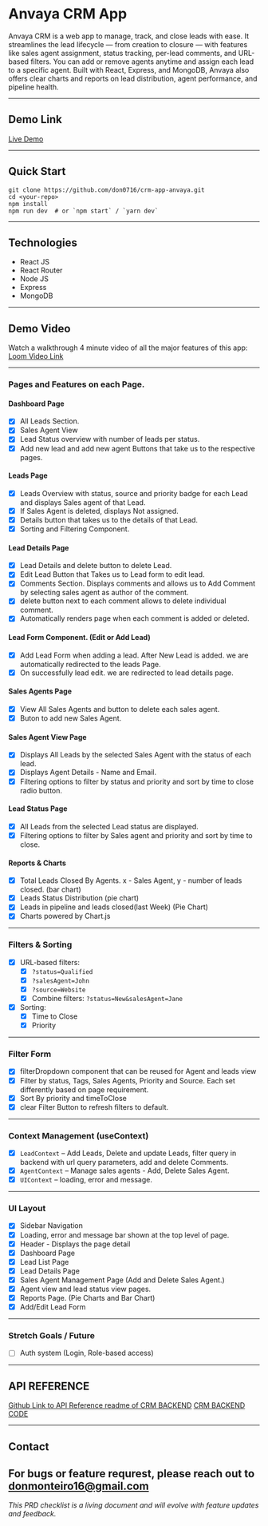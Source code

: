 # Anvaya CRM App
Anvaya CRM is a web app to manage, track, and close leads with ease. It streamlines the lead lifecycle — from creation to closure — with features like sales agent assignment, status tracking, per-lead comments, and URL-based filters. You can add or remove agents anytime and assign each lead to a specific agent. Built with React, Express, and MongoDB, Anvaya also offers clear charts and reports on lead distribution, agent performance, and pipeline health.

---

## Demo Link

 [Live Demo](https://crm-app-anvaya.vercel.app/)

---
## Quick Start

```
git clone https://github.com/don0716/crm-app-anvaya.git
cd <your-repo>
npm install
npm run dev  # or `npm start` / `yarn dev`
```

---
## Technologies
- React JS
- React Router
- Node JS
- Express
- MongoDB

---

## Demo Video
Watch a walkthrough 4 minute video of all the major features of this app:
[Loom Video Link](https://www.loom.com/share/226bb549a10a486b9436facb470779ab?sid=04e5c13a-0adc-4d30-bf74-1fdf79d236ab)

---

### Pages and Features on each Page.
#### **Dashboard Page**
  - [x] All Leads Section.
  - [x] Sales Agent View
  - [x] Lead Status overview with number of leads per status.
  - [x] Add new lead and add new agent Buttons that take us to the respective pages.
#### **Leads Page**
  - [x] Leads Overview with status, source and priority badge for each Lead and displays Sales agent of that Lead.
  - [x] If Sales Agent is deleted, displays Not assigned.
  - [x] Details button that takes us to the details of that Lead.
  - [x] Sorting and Filtering Component.
#### **Lead Details Page**
  - [x] Lead Details and delete button to delete Lead.
  - [x] Edit Lead Button that Takes us to Lead form to edit lead.
  - [x] Comments Section. Displays comments and allows us to Add Comment by selecting sales agent as author of the comment.
  - [x] delete button next to each comment allows to delete individual comment.
  - [x] Automatically renders page when each comment is added or deleted.
#### **Lead Form Component. (Edit or Add Lead)**
  - [x] Add Lead Form when adding a lead. After New Lead is added. we are automatically redirected to the leads Page.
  - [x] On successfully lead edit. we are redirected to lead details page.
#### **Sales Agents Page**
  - [x] View All Sales Agents and button to delete each sales agent.
  - [x] Buton to add new Sales Agent.
#### **Sales Agent View Page**
  - [x]  Displays All Leads by the selected Sales Agent with the status of each lead.
  - [x]  Displays Agent Details - Name and Email.
  - [x]  Filtering options to filter by status and priority and sort by time to close radio button.
#### **Lead Status Page**
  - [x]  All Leads from the selected Lead status are displayed.
  - [x]  Filtering options to filter by Sales agent and priority and sort by time to close.
####  Reports & Charts
- [x] Total Leads Closed By Agents. x - Sales Agent, y - number of leads closed. (bar chart)
- [x] Leads Status Distribution (pie chart)
- [x] Leads in pipeline and leads closed(last Week) (Pie Chart)
- [x] Charts powered by Chart.js

---

###  Filters & Sorting
- [x] URL-based filters:
  - [x] `?status=Qualified`
  - [x] `?salesAgent=John`
  - [x] `?source=Website`
  - [x] Combine filters: `?status=New&salesAgent=Jane`
- [x] Sorting:
  - [x] Time to Close
  - [x] Priority

---
### Filter Form
- [x] filterDropdown component that can be reused for Agent and leads view
- [x] Filter by status, Tags, Sales Agents, Priority and Source. Each set differently based on page requirement.
- [x] Sort By priority and timeToClose
- [x] clear Filter Button to refresh filters to default.

---

###  Context Management (useContext)
- [x] `LeadContext` – Add Leads, Delete and update Leads, filter query in backend with url query parameters, add and delete Comments.
- [x] `AgentContext` – Manage sales agents - Add, Delete Sales Agent.
- [x] `UIContext` –  loading, error and message.

---

###  UI Layout
- [x] Sidebar Navigation
- [x] Loading, error and message bar shown at the top level of page.
- [x] Header - Displays the page detail
- [x] Dashboard Page
- [x] Lead List Page
- [x] Lead Details Page
- [x] Sales Agent Management Page (Add and Delete Sales Agent.)
- [x] Agent view and lead status view pages.
- [x] Reports Page. (Pie Charts and Bar Chart)
- [x] Add/Edit Lead Form

---
###  Stretch Goals / Future
- [ ] Auth system (Login, Role-based access)

---

## API REFERENCE
[Github Link to API Reference readme of CRM BACKEND](https://github.com/don0716/crm-app-backend/blob/main/README.md)
[CRM BACKEND CODE](https://github.com/don0716/crm-app-backend/tree/main)

---

## Contact
For bugs or feature requrest, please reach out to donmonteiro16@gmail.com
---

_This PRD checklist is a living document and will evolve with feature updates and feedback._
